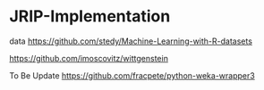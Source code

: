 # JRIP-Implementation

data 
https://github.com/stedy/Machine-Learning-with-R-datasets

https://github.com/imoscovitz/wittgenstein

To Be Update 
https://github.com/fracpete/python-weka-wrapper3
